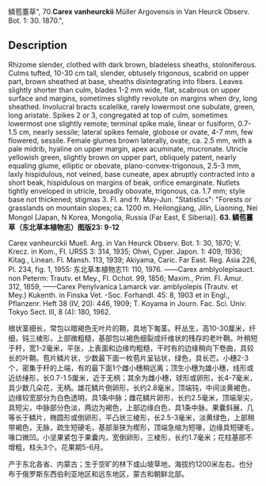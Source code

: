 鳞苞薹草",
70.**Carex vanheurckii** Müller Argovensis in Van Heurck Observ. Bot. 1: 30. 1870.",

## Description
Rhizome slender, clothed with dark brown, bladeless sheaths, stoloniferous. Culms tufted, 10-30 cm tall, slender, obtusely trigonous, scabrid on upper part, brown sheathed at base, sheaths disintegrating into fibers. Leaves slightly shorter than culm, blades 1-2 mm wide, flat, scabrous on upper surface and margins, sometimes slightly revolute on margins when dry, long sheathed. Involucral bracts scalelike, rarely lowermost one subulate, green, long aristate. Spikes 2 or 3, congregated at top of culm, sometimes lowermost one slightly remote; terminal spike male, linear or fusiform, 0.7-1.5 cm, nearly sessile; lateral spikes female, globose or ovate, 4-7 mm, few flowered, sessile. Female glumes brown laterally, ovate, ca. 2.5 mm, with a pale midrib, hyaline on upper margin, apex acuminate, mucronate. Utricle yellowish green, slightly brown on upper part, obliquely patent, nearly equaling glume, elliptic or obovate, plano-convex-trigonous, 2.5-3 mm, laxly hispidulous, not veined, base cuneate, apex abruptly contracted into a short beak, hispidulous on margins of beak, orifice emarginate. Nutlets tightly enveloped in utricle, broadly obovate, trigonous, ca. 1.7 mm; style base not thickened; stigmas 3. Fl. and fr. May-Jun.
  "Statistics": "Forests or grasslands on mountain slopes; ca. 1200 m. Heilongjiang, Jilin, Liaoning, Nei Mongol [Japan, N Korea, Mongolia, Russia (Far East, E Siberia)].
**63. 鳞苞薹草（东北草本植物志）图版23: 9-12**

Carex vanheurckii Muell. Arg. in Van Heurck Observ. Bot. 1: 30, 1870; V. Krecz. in Kom., Fl. URSS 3: 314, 1935; Ohwi, Cyper. Japon. 1: 409, 1936; Kitag., Linean. Fl. Mansh. 113, 1939; Akiyama, Caric. Far East. Reg. Asia 226, Pl. 234, fig. 1, 1955: 东北草本植物志11: 110, 1976. ——Carex amblyolepisauct. non Peterm: Trautv. et Mey., Fl. Ochot. 99, 1856; Maxim., Prim. Fl. Amur. 312, 1859, ——Carex Penylvanica Lamarck var. amblyolepis (Trautv. et Mey.) Kukenth. in Finska Vet. -Soc. Forhandl. 45: 8, 1903 et in Engl., Pflanzenr. Heft 38 (IV, 20): 446, 1909; T. Koyama in Journ. Fac. Sci. Univ. Tokyo Sect. III, 8 (4): 180, 1962.

根状茎细长，常包以暗褐色无叶片的鞘，具地下匍茎。秆丛生，高10-30厘米，纤细，钝三棱形，上部微粗糙，基部包以褐色细裂成纤维状的残存的老叶鞘。叶稍短于秆，宽1-2毫米，平张，上表面和边缘均粗糙，干时有的边缘稍向下卷曲，具较长的叶鞘。苞片鳞片状，少数最下面一枚苞片呈钻状，绿色，具长芒。小穗2-3个，密集于秆的上端，有的最下面1个雌小穗稍远离；顶生小穗为雄小穗，线形或近纺缍形，长0.7-1.5厘米，近于无柄；其余为雌小穗，球形或卵形，长4-7毫米，具少数几朵花，无柄。雄花鳞片倒卵形，长约2.8毫米，顶端钝，中间淡黄褐色，边缘较宽部分为白色透明，具1条中脉；雌花鳞片卵形，长约2.5毫米，顶端渐尖，具短尖，中脉部分色淡，两边为褐色，上部边缘白色，具1条中脉。果囊斜展，几等长于鳞片，椭圆形或倒卵形，平凸状三棱形，长2.5-3毫米，淡黄绿色，上部稍带褐色，无脉，疏生短硬毛，基部渐狭为楔形，顶端急缩为短喙，边缘具短硬毛，喙口微凹。小坚果紧包于果囊内，宽倒卵形，三棱形，长约1.7毫米；花柱基部不增粗，柱头3个。花果期5-6月。

产于东北各省、内蒙古；生于空旷的林下或山坡草地，海拔约1200米左右。也分布于俄罗斯东西伯利亚地区和远东地区，蒙古和朝鲜北部。
